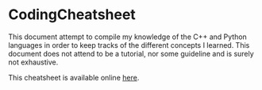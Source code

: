 # CodingCheatsheet

This document attempt to compile my knowledge of the C++ and Python languages in order to keep tracks of the different concepts I learned. This document does not attend to be a tutorial, nor some guideline and is surely not exhaustive.

This cheatsheet is available online [here](http://e-pot.xyz/CodingCheatsheet/).

